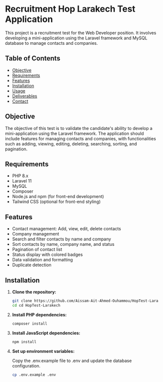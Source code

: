 # Recruitment Hop Larakech Test Application

This project is a recruitment test for the Web Developer position. It involves developing a mini-application using the Laravel framework and MySQL database to manage contacts and companies.

## Table of Contents

- [Objective](#objective)
- [Requirements](#requirements)
- [Features](#features)
- [Installation](#installation)
- [Usage](#usage)
- [Deliverables](#deliverables)
- [Contact](#contact)

## Objective

The objective of this test is to validate the candidate's ability to develop a mini-application using the Laravel framework. The application should include features for managing contacts and companies, with functionalities such as adding, viewing, editing, deleting, searching, sorting, and pagination.

## Requirements

- PHP 8.x
- Laravel 11
- MySQL
- Composer
- Node.js and npm (for front-end development)
- Tailwind CSS (optional for front-end styling)

## Features

- Contact management: Add, view, edit, delete contacts
- Company management
- Search and filter contacts by name and company
- Sort contacts by name, company name, and status
- Pagination of contact list
- Status display with colored badges
- Data validation and formatting
- Duplicate detection

## Installation

1. **Clone the repository:**
   ```sh
   git clone https://github.com/Aissam-Ait-Ahmed-Ouhammou/HopTest-Larakech.git
   cd cd HopTest-Larakech

2. **Install PHP dependencies:**
   ```sh
   composer install

3. **Install JavaScript dependencies:**
   ```sh
   npm install

4. **Set up environment variables:**
   
   Copy the .env.example file to .env and update the database configuration.
   
   ```sh
   cp .env.example .env



